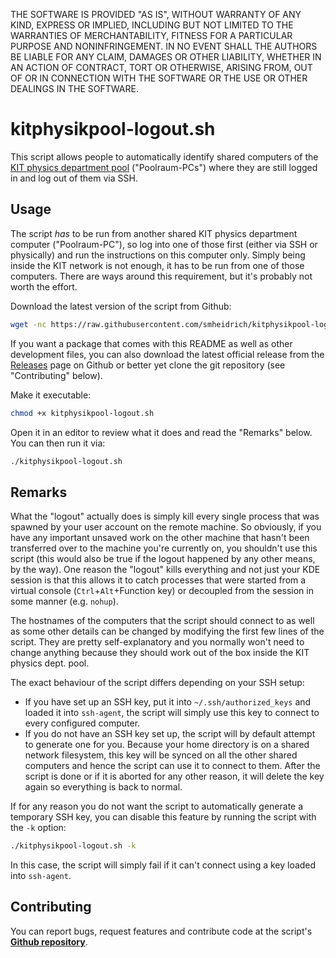 THE SOFTWARE IS PROVIDED "AS IS", WITHOUT WARRANTY OF ANY KIND, EXPRESS OR
IMPLIED, INCLUDING BUT NOT LIMITED TO THE WARRANTIES OF MERCHANTABILITY,
FITNESS FOR A PARTICULAR PURPOSE AND NONINFRINGEMENT.  IN NO EVENT SHALL THE
AUTHORS BE LIABLE FOR ANY CLAIM, DAMAGES OR OTHER LIABILITY, WHETHER IN AN
ACTION OF CONTRACT, TORT OR OTHERWISE, ARISING FROM, OUT OF OR IN CONNECTION
WITH THE SOFTWARE OR THE USE OR OTHER DEALINGS IN THE SOFTWARE.

kitphysikpool-logout.sh
=======================

This script allows people to automatically identify shared computers of the
[KIT physics department pool](http://comp.physik.kit.edu/) ("Poolraum-PCs")
where they are still logged in and log out of them via SSH.


Usage
-----

The script *has* to be run from another shared KIT physics department computer
("Poolraum-PC"), so log into one of those first (either via SSH or physically)
and run the instructions on this computer only. Simply being inside the KIT
network is not enough, it has to be run from one of those computers. There are
ways around this requirement, but it's probably not worth the effort.

Download the latest version of the script from Github:

````bash
wget -nc https://raw.githubusercontent.com/smheidrich/kitphysikpool-logout/master/kitphysikpool-logout.sh
````

If you want a package that comes with this README as well as other development
files, you can also download the latest official release from the
[Releases](https://github.com/smheidrich/kitphysikpool-logout/releases/) page
on Github or better yet clone the git repository (see "Contributing" below).

Make it executable:

````bash
chmod +x kitphysikpool-logout.sh
````

Open it in an editor to review what it does and read the "Remarks" below. You
can then run it via:

````bash
./kitphysikpool-logout.sh
````

Remarks
-------

What the "logout" actually does is simply kill every single process that was
spawned by your user account on the remote machine. So obviously, if you have
any important unsaved work on the other machine that hasn't been transferred
over to the machine you're currently on, you shouldn't use this script (this
would also be true if the logout happened by any other means, by the way). One
reason the "logout" kills everything and not just your KDE session is that this
allows it to catch processes that were started from a virtual console
(``Ctrl``+``Alt``+Function key) or decoupled from the session in some manner
(e.g. ``nohup``).

The hostnames of the computers that the script should connect to as well as
some other details can be changed by modifying the first few lines of the
script. They are pretty self-explanatory and you normally won't need to change
anything because they should work out of the box inside the KIT physics dept.
pool.

The exact behaviour of the script differs depending on your SSH setup:

- If you have set up an SSH key, put it into ``~/.ssh/authorized_keys`` and
  loaded it into ``ssh-agent``, the script will simply use this key to connect
  to every configured computer.
- If you do not have an SSH key set up, the script will by default attempt to
  generate one for you. Because your home directory is on a shared network
  filesystem, this key will be synced on all the other shared computers and
  hence the script can use it to connect to them. After the script is done or
  if it is aborted for any other reason, it will delete the key again so
  everything is back to normal.

If for any reason you do not want the script to automatically generate a
temporary SSH key, you can disable this feature by running the script with the
``-k`` option:

````bash
./kitphysikpool-logout.sh -k
````

In this case, the script will simply fail if it can't connect using a key
loaded into ``ssh-agent``.

Contributing
------------

You can report bugs, request features and contribute code at the script's
[**Github repository**](https://github.com/smheidrich/kitphysikpool-logout).
